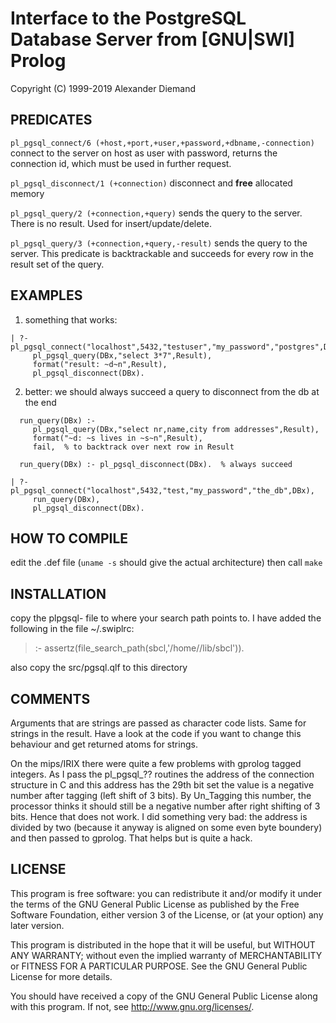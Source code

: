 Interface to the PostgreSQL Database Server from [GNU|SWI] Prolog
=================================================================

Copyright (C) 1999-2019  Alexander Diemand


PREDICATES
----------

`pl_pgsql_connect/6 (+host,+port,+user,+password,+dbname,-connection)`
    connect to the server on host as user with password, returns the 
    connection id, which must be used in further request.

`pl_pgsql_disconnect/1 (+connection)`
    disconnect and **free** allocated memory

`pl_pgsql_query/2 (+connection,+query)`
    sends the query to the server. There is no result.
    Used for insert/update/delete.

`pl_pgsql_query/3 (+connection,+query,-result)`
    sends the query to the server. This predicate is backtrackable and succeeds
    for every row in the result set of the query.


EXAMPLES
--------

1) something that works:

```
| ?- pl_pgsql_connect("localhost",5432,"testuser","my_password","postgres",DBx),
     pl_pgsql_query(DBx,"select 3*7",Result),
     format("result: ~d~n",Result),
     pl_pgsql_disconnect(DBx).
```

2) better: we should always succeed a query to disconnect from the db at the end

```
  run_query(DBx) :-
     pl_pgsql_query(DBx,"select nr,name,city from addresses",Result),
     format("~d: ~s lives in ~s~n",Result),
     fail,  % to backtrack over next row in Result

  run_query(DBx) :- pl_pgsql_disconnect(DBx).  % always succeed
```	

```
| ?- pl_pgsql_connect("localhost",5432,"test,"my_password","the_db",DBx),
     run_query(DBx),
     pl_pgsql_disconnect(DBx).
```


HOW TO COMPILE
--------------

edit the <ARCH>.def file (`uname -s` should give the actual architecture) 
then call `make`


INSTALLATION
------------

copy the plpgsql-<ARC> file to where your search path points to.
I have added the following in the file ~/.swiplrc:

> :- assertz(file_search_path(sbcl,'/home/<username>/lib/sbcl')). 

also copy the src/pgsql.qlf to this directory


COMMENTS
--------

Arguments that are strings are passed as character code lists. Same for strings in the result. Have a look at the code if you want to change this behaviour and get returned atoms for strings.

On the mips/IRIX there were quite a few problems with gprolog tagged integers. As I pass the pl_pgsql_?? routines the address of the connection structure in C and this address has the 29th bit set the value is a negative number after tagging (left shift of 3 bits). By Un_Tagging this number, the processor thinks it should still be a negative number after right shifting of 3 bits. Hence that does not work. I did something very bad: the address is divided by two (because it anyway is aligned on some even byte boundery) and then passed to gprolog. That helps but is quite a hack.


LICENSE
-------

This program is free software: you can redistribute it and/or modify
it under the terms of the GNU General Public License as published by
the Free Software Foundation, either version 3 of the License, or
(at your option) any later version.

This program is distributed in the hope that it will be useful,
but WITHOUT ANY WARRANTY; without even the implied warranty of
MERCHANTABILITY or FITNESS FOR A PARTICULAR PURPOSE.  See the
GNU General Public License for more details.

You should have received a copy of the GNU General Public License
along with this program.  If not, see <http://www.gnu.org/licenses/>.
